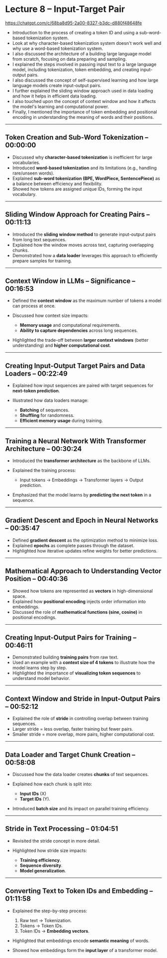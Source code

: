 # Lecture 8 – Input-Target Pair

https://chatgpt.com/c/68ba8d95-2a00-8327-b3dc-d880f48648fe

- Introduction to the process of creating a token ID and using a sub-word-based tokenization system.
- Look at why character-based tokenization system doesn't work well and why use a word-based tokenization system.
- I also discussed the architecture of a building large language model from scratch, focusing on data preparing and sampling.
- I explained the steps involved in passing input text to a large language model, including tokenization, token embedding, and creating input-output pairs.
- I also discussed the concept of self-supervised learning and how large language models create input-output pairs.
- I further explained the sliding window approach used in data loading and how it helps in efficient data loading.
- I also touched upon the concept of context window and how it affects the model's learning and computational power.
- Finally, I mentioned the importance of token embedding and positional encoding in understanding the meaning of words and their positions.

---

## Token Creation and Sub-Word Tokenization – 00:00:00

- Discussed why **character-based tokenization** is inefficient for large vocabularies.
- Introduced **word-based tokenization** and its limitations (e.g., handling rare/unseen words).
- Explained **sub-word tokenization (BPE, WordPiece, SentencePiece)** as a balance between efficiency and flexibility.
- Showed how tokens are assigned unique IDs, forming the input vocabulary.

---

## Sliding Window Approach for Creating Pairs – 00:11:13

- Introduced the **sliding window method** to generate input-output pairs from long text sequences.
- Explained how the window moves across text, capturing overlapping chunks.
- Demonstrated how a **data loader** leverages this approach to efficiently prepare samples for training.

---

## Context Window in LLMs – Significance – 00:16:53

- Defined the **context window** as the maximum number of tokens a model can process at once.
- Discussed how context size impacts:

  - **Memory usage** and computational requirements.
  - **Ability to capture dependencies** across long sequences.

- Highlighted the trade-off between **larger context windows** (better understanding) and **higher computational cost**.

---

## Creating Input-Output Target Pairs and Data Loaders – 00:22:49

- Explained how input sequences are paired with target sequences for **next-token prediction**.
- Illustrated how data loaders manage:

  - **Batching** of sequences.
  - **Shuffling** for randomness.
  - **Efficient memory usage** during training.

---

## Training a Neural Network With Transformer Architecture – 00:30:24

- Introduced the **transformer architecture** as the backbone of LLMs.
- Explained the training process:

  - Input tokens → Embeddings → Transformer layers → Output prediction.

- Emphasized that the model learns by **predicting the next token** in a sequence.

---

## Gradient Descent and Epoch in Neural Networks – 00:35:47

- Defined **gradient descent** as the optimization method to minimize loss.
- Explained **epochs** as complete passes through the dataset.
- Highlighted how iterative updates refine weights for better predictions.

---

## Mathematical Approach to Understanding Vector Position – 00:40:36

- Showed how tokens are represented as **vectors** in high-dimensional space.
- Explained how **positional encoding** injects order information into embeddings.
- Discussed the role of **mathematical functions (sine, cosine)** in positional encodings.

---

## Creating Input-Output Pairs for Training – 00:46:11

- Demonstrated building **training pairs** from raw text.
- Used an example with a **context size of 4 tokens** to illustrate how the model learns step by step.
- Highlighted the importance of **visualizing token sequences** to understand model behavior.

---

## Context Window and Stride in Input-Output Pairs – 00:52:12

- Explained the role of **stride** in controlling overlap between training sequences.
- Larger stride = less overlap, faster training but fewer pairs.
- Smaller stride = more overlap, more pairs, higher computational cost.

---

## Data Loader and Target Chunk Creation – 00:58:08

- Discussed how the data loader creates **chunks** of text sequences.
- Explained how each chunk is split into:

  - **Input IDs** (X)
  - **Target IDs** (Y).

- Introduced **batch size** and its impact on parallel training efficiency.

---

## Stride in Text Processing – 01:04:51

- Revisited the stride concept in more detail.
- Highlighted how stride size impacts:

  - **Training efficiency**.
  - **Sequence diversity**.
  - **Model generalization**.

---

## Converting Text to Token IDs and Embedding – 01:11:58

- Explained the step-by-step process:

  1. Raw text → Tokenization.
  2. Tokens → Token IDs.
  3. Token IDs → **Embedding vectors**.

- Highlighted that embeddings encode **semantic meaning** of words.
- Showed how embeddings form the **input layer** of a transformer model.

